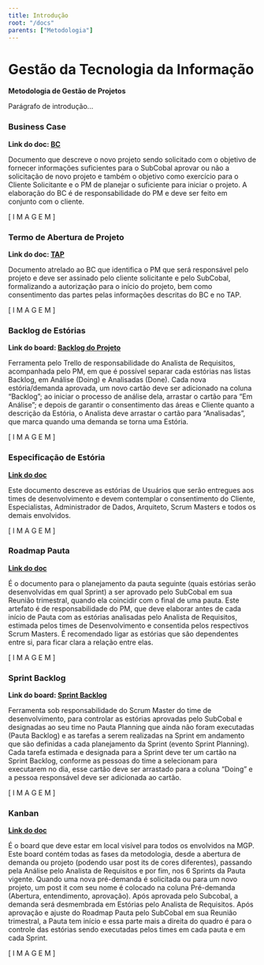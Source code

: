 ```yaml
---
title: Introdução
root: "/docs"
parents: ["Metodologia"]
---
```


<h1 class="page-title">
  Gestão da Tecnologia da Informação
</h1>

**Metodologia de Gestão de Projetos**

Parágrafo de introdução...

### Business Case
**Link do doc: [BC](https://docs.google.com/spreadsheets/d/10HcZcSOXq6pqG--drBWaLuT7VVEK1V-s78lsGjIZs_o/edit#gid=542796274)**

Documento que descreve o novo projeto sendo solicitado com o objetivo de fornecer informações suficientes para o SubCobal aprovar ou não a solicitação de novo projeto e também o objetivo como exercício para o Cliente Solicitante e o PM de planejar o suficiente para iniciar o projeto. A elaboração do BC é de responsabilidade do PM e deve ser feito em conjunto com o cliente.

[ I M A G E M ]

### Termo de Abertura de Projeto
**Link do doc: [TAP](https://docs.google.com/spreadsheets/d/10HcZcSOXq6pqG--drBWaLuT7VVEK1V-s78lsGjIZs_o/edit#gid=1843211321)**

Documento atrelado ao BC que identifica o PM que será responsável pelo projeto e deve ser assinado pelo cliente solicitante e pelo SubCobal, formalizando a autorização para o início do projeto, bem como consentimento das partes pelas informações descritas do BC e no TAP.

[ I M A G E M ]

### Backlog de Estórias
**Link do board: [Backlog do Projeto](https://trello.com/invite/b/1prZ1qa0/396d7aecb4a7b386f23b2bb5baa2a33f/backlog-de-est%C3%B3rias-analista-xxx)**

Ferramenta pelo Trello de responsabilidade do Analista de Requisitos, acompanhada pelo PM, em que é possível separar cada estórias nas listas Backlog, em Análise (Doing) e Analisadas (Done). Cada nova estória/demanda aprovada, um novo cartão deve ser adicionado na coluna “Backlog”; ao iniciar o processo de análise dela, arrastar o cartão para “Em Análise”; e depois de garantir o consentimento das áreas e Cliente quanto a descrição da Estória, o Analista deve arrastar o cartão para “Analisadas”, que marca quando uma demanda se torna uma Estória.

[ I M A G E M ]

### Especificação de Estória
**[Link do doc](https://docs.google.com/spreadsheets/d/10HcZcSOXq6pqG--drBWaLuT7VVEK1V-s78lsGjIZs_o/edit?usp=sharing)**

Este documento descreve as estórias de Usuários que serão entregues aos times de desenvolvimento e devem contemplar o consentimento do Cliente, Especialistas, Administrador de Dados, Arquiteto, Scrum Masters e todos os demais envolvidos.

[ I M A G E M ]

### Roadmap Pauta
**[Link do doc](https://docs.google.com/spreadsheets/d/10HcZcSOXq6pqG--drBWaLuT7VVEK1V-s78lsGjIZs_o/edit#gid=1757969424)**

É o documento para o planejamento da pauta seguinte (quais estórias serão desenvolvidas em qual Sprint) a ser aprovado pelo SubCobal em sua Reunião trimestral, quando ela coincidir com o final de uma pauta. Este artefato é de responsabilidade do PM, que deve elaborar antes de cada início de Pauta com as estórias analisadas pelo Analista de Requisitos, estimada pelos times de Desenvolvimento e consentida pelos respectivos Scrum Masters. É recomendado ligar as estórias que são dependentes entre si, para ficar clara a relação entre elas.

[ I M A G E M ]

### Sprint Backlog
**Link do board: [Sprint Backlog](https://trello.com/invite/b/LvPZiBqI/156f052248f9af2d066316bb142e78ba/sprint-backlog-time-xxx)**

Ferramenta sob responsabilidade do Scrum Master do time de desenvolvimento, para controlar as estórias aprovadas pelo SubCobal e designadas ao seu time no Pauta Planning que ainda não foram executadas (Pauta Backlog) e as tarefas a serem realizadas na Sprint em andamento que são definidas a cada planejamento da Sprint (evento Sprint Planning). Cada tarefa estimada e designada para a Sprint deve ter um cartão na Sprint Backlog, conforme as pessoas do time a selecionam para executarem no dia, esse cartão deve ser arrastado para a coluna “Doing” e a pessoa responsável deve ser adicionada ao cartão.

[ I M A G E M ]

### Kanban
**[Link do doc](https://docs.google.com/spreadsheets/d/10HcZcSOXq6pqG--drBWaLuT7VVEK1V-s78lsGjIZs_o/edit#gid=11243706)**

É o board que deve estar em local visível para todos os envolvidos na MGP. Este board contém todas as fases da metodologia, desde a abertura de demanda ou projeto (podendo usar post its de cores diferentes), passando pela Análise pelo Analista de Requisitos e por fim, nos 6 Sprints da Pauta vigente. Quando uma nova pré-demanda é solicitada ou para um novo projeto, um post it com seu nome é colocado na coluna Pré-demanda (Abertura, entendimento, aprovação). Após aprovada pelo Subcobal, a demanda será desmembrada em Estórias pelo Analista de Requisitos. Após aprovação e ajuste do Roadmap Pauta pelo SubCobal em sua Reunião trimestral, a Pauta tem início e essa parte mais a direita do quadro é para o controle das estórias sendo executadas pelos times em cada pauta e em cada Sprint.

[ I M A G E M ]
